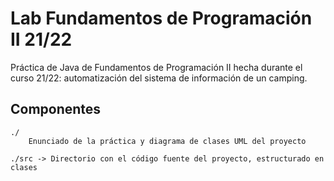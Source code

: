 # Lab Fundamentos de Programación II 21/22
Práctica de Java de Fundamentos de Programación II hecha durante el curso 21/22: automatización del sistema de información de un camping.

Componentes
-----------
    ./  
        Enunciado de la práctica y diagrama de clases UML del proyecto
    
    ./src -> Directorio con el código fuente del proyecto, estructurado en clases